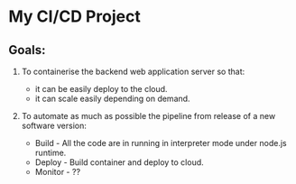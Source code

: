 # My CI/CD Project

## Goals:

1. To containerise the backend web application server so that:
   * it can be easily deploy to the cloud.
   * it can scale easily depending on demand.

2. To automate as much as possible the pipeline from release of a new software version:
   * Build - All the code are in running in interpreter mode under node.js runtime.
   * Deploy - Build container and deploy to cloud.
   * Monitor - ??
